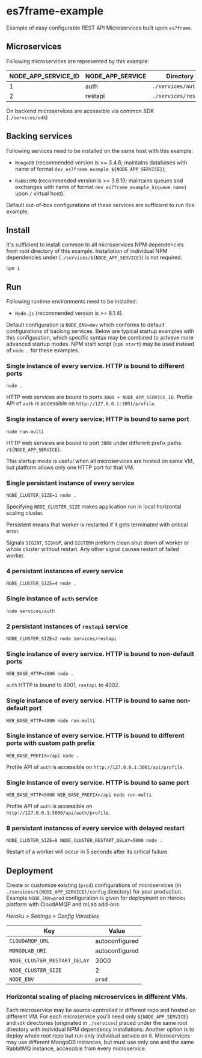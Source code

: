 # es7frame-example

Example of easy configurable REST API Microservices built upon `es7frame`.

## Microservices

Following microservices are represented by this example:

| NODE_APP_SERVICE_ID | NODE_APP_SERVICE  | Directory            |
|---                  |---                |---                   |
|                   1 | auth              | `./services/auth`    |
|                   2 | restapi           | `./services/restapi` |

On backend microservices are accessible via common SDK (`./services/sdk`)

## Backing services

Following services need to be installed on the same host with this example:

* `MongoDB` (recommended version is >= 3.4.6; maintains databases with name of format `dev_es7frame_example_${NODE_APP_SERVICE}`);

* `RabbitMQ` (recommended version is >= 3.6.10; maintains queues and exchanges with name of format `dev_es7frame_example_${queue_name}` upon `/` virtual host).

Default out-of-box configurations of these services are sufficient to run this example.

## Install

It's sufficient to install common to all microservices NPM dependencies from root directory of this example.
Installation of individual NPM dependencies under (`./services/${NODE_APP_SERVICE}`) is not required.

```
npm i
```

## Run

Following runtime environments need to be installed:

* `Node.js` (recommended version is >= 8.1.4).

Default configuration is `NODE_ENV=dev` which conforms to default configurations of backing services.
Below are typical startup examples with this configuration, which specific syntax may be combined to achieve more advanced startup modes.
NPM start script (`npm start`) may be used instead of `node .` for these examples.

### Single instance of every service. HTTP is bound to different ports

```
node .
```

HTTP web services are bound to ports `3000 + NODE_APP_SERVICE_ID`.
Profile API of `auth` is accessible on `http://127.0.0.1:3001/profile`.

### Single instance of every service; HTTP is bound to same port

```
node run-multi
```

HTTP web services are bound to port `3000` under different prefix paths `/${NODE_APP_SERVICE}`.

This startup mode is useful when all microservices are hosted on same VM, but platform allows only one HTTP port for that VM.

### Single persistant instance of every service

```
NODE_CLUSTER_SIZE=1 node .
```

Specifying `NODE_CLUSTER_SIZE` makes application run in local horizontal scaling cluster.

Persistent means that worker is restarted if it gets terminated with critical error.

Signals `SIGINT`, `SIGHUP`, and `SIGTERM` preform clean shut down of worker or whole cluster without restart.
Any other signal causes restart of failed worker.

### 4 persistant instances of every service

```
NODE_CLUSTER_SIZE=4 node .
```

### Single instance of `auth` service

```
node services/auth
```

### 2 persistant instances of `restapi` service

```
NODE_CLUSTER_SIZE=2 node services/restapi
```

### Single instance of every service. HTTP is bound to non-default ports

```
WEB_BASE_HTTP=4000 node .
```

`auth` HTTP is bound to 4001, `restapi` to 4002.

### Single instance of every service. HTTP is bound to same non-default port

```
WEB_BASE_HTTP=4000 node run-multi
```

### Single instance of every service. HTTP is bound to different ports with custom path prefix

```
WEB_BASE_PREFIX=/api node .
```

Profile API of `auth` is accessible on `http://127.0.0.1:3001/api/profile`.

### Single instance of every service. HTTP is bound to same port

```
WEB_BASE_HTTP=5000 WEB_BASE_PREFIX=/api node run-multi
```

Profile API of `auth` is accessible on `http://127.0.0.1:5000/api/auth/profile`.

### 8 persistant instances of every service with delayed restart

```
NODE_CLUSTER_SIZE=8 NODE_CLUSTER_RESTART_DELAY=5000 node .
```

Restart of a worker will occur in 5 seconds after its critical failure.

## Deployment

Create or customize existing (`prod`) configurations of microservices (in `./services/${NODE_APP_SERVICE}/config` directory) for your production.
Example `NODE_ENV=prod` configuration is given for deployment on Heroku platform with CloudAMQP and mLab add-ons.

*Heroku > Settings > Config Variables*

| Key                 | Value          |
|---                  |---             |
| `CLOUDAMQP_URL`     | autoconfigured |
| `MONGOLAB_URI`      | autoconfigured |
| `NODE_CLUSTER_RESTART_DELAY` | 3000  |
| `NODE_CLUSTER_SIZE` | 2              |
| `NODE_ENV`          | `prod`         |

### Horizontal scaling of placing microservices in different VMs.

Each microservice may be source-controlled in different repo and hosted on different VM.
For each microservice you'll need only `${NODE_APP_SERVICE}` and `sdk` directories (originated in `./services`) placed under the same root directory with individual NPM dependency installations.
Another option is to deploy whole root repo but run only individual service on it.
Microservices may use different MongoDB instances, but must use only one and the same RabbitMQ instance, accessible from every microservice.
